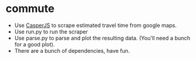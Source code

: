 commute
=======
* Use [CasperJS](http://casperjs.org/) to scrape estimated travel time from google maps.
* Use run.py to run the scraper
* Use parse.py to parse and plot the resulting data. (You'll need a bunch for a good plot). 
* There are a bunch of dependencies, have fun.
